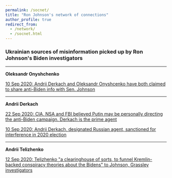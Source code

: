 ```yaml
---
permalink: /socnet/
title: "Ron Johnson's network of connections"
author_profile: true
redirect_from:
  - /network/
  - /socnet.html
---
```


### Ukrainian sources of misinformation picked up by Ron Johnson's Biden investigators
---
**Oleksandr Onyshchenko**

  [10 Sep 2020: Andrii Derkach and Oleksandr Onyshcenko have both claimed to share anti-Biden info with Sen. Johnson](https://www.washingtonpost.com/politics/2020/09/10/trump-team-welcomed-russian-disinformation-trump-administration-further-confirms/)
 


---
**Andrii Derkach**

  [22 Sep 2020: CIA, NSA and FBI believed Putin may be personally directing the anti-Biden campaign. Derkach is the prime agent](https://www.washingtonpost.com/opinions/2020/09/22/secret-cia-assessment-putin-probably-directing-influence-operation-denigrate-biden/)
  
  [10 Sep 2020: Andrii Derkach, designated Russian agent, sanctioned for interference in 2020 election](https://home.treasury.gov/news/press-releases/sm1118)
 
---

**Andrii Telizhenko**

  [12 Sep 2020: Telizhenko "a clearinghouse of sorts, to funnel Kremlin-backed conspiracy theories about the Bidens" to Johnson, Grassley investigators](https://www.washingtonpost.com/national-security/biden-ukraine-senate-investigation/2020/09/11/e969d848-f379-11ea-999c-67ff7bf6a9d2_story.html?hpid=hp_hp-banner-main_bidenprobe-925am%3Ahomepage%2Fstory-ans)

